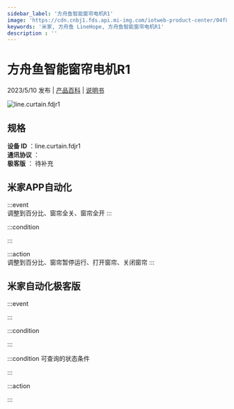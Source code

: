 ```yaml
---
sidebar_label: '方舟鱼智能窗帘电机R1'
image: 'https://cdn.cnbj1.fds.api.mi-img.com/iotweb-product-center/04f8c0cbc35ea528483e4a272a7cf842_1681286991216.png?GalaxyAccessKeyId=AKVGLQWBOVIRQ3XLEW&Expires=9223372036854775807&Signature=sgdGvMR4aTmyZ6+cSlM6ZmAziVM='
keywords: '米家, 方舟鱼 LineHope, 方舟鱼智能窗帘电机R1'
description : ''
---
```

# 方舟鱼智能窗帘电机R1

2023/5/10 发布 | [产品百科](https://home.mi.com/webapp/content/baike/product/index.html?model=line.curtain.fdjr1/) | [说明书](https://home.mi.com/views/introduction.html?model=line.curtain.fdjr1&region=cn)

![line.curtain.fdjr1](https://cdn.cnbj1.fds.api.mi-img.com/iotweb-product-center/04f8c0cbc35ea528483e4a272a7cf842_1681286991216.png?GalaxyAccessKeyId=AKVGLQWBOVIRQ3XLEW&Expires=9223372036854775807&Signature=sgdGvMR4aTmyZ6+cSlM6ZmAziVM=)

## 规格  
> 
**设备 ID** ：line.curtain.fdjr1  
**通讯协议** ：  
**极客版**  ： 待补充 


## 米家APP自动化  

:::event  
调整到百分比、窗帘全关、窗帘全开
:::

:::condition  

:::

:::action   
调整到百分比、窗帘暂停运行、打开窗帘、关闭窗帘
:::

## 米家自动化极客版  

:::event  

:::

:::condition  

:::

:::condition 可查询的状态条件  

:::

:::action  

:::

        
